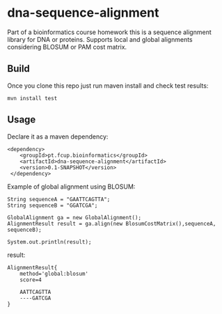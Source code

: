dna-sequence-alignment
======================

Part of a bioinformatics course homework this is a sequence alignment library for DNA or proteins.
Supports local and global alignments considering BLOSUM or PAM cost matrix.

Build
-----

Once you clone this repo just run maven install and check test results:

    mvn install test	 
	 
Usage
-----

Declare it as a maven dependency:

    <dependency>
		<groupId>pt.fcup.bioinformatics</groupId>
		<artifactId>dna-sequence-alignment</artifactId>
		<version>0.1-SNAPSHOT</version>
	 </dependency>

Example of global alignment using BLOSUM:

	String sequenceA = "GAATTCAGTTA";
    String sequenceB = "GGATCGA";
    
	GlobalAlignment ga = new GlobalAlignment();
    AlignmentResult result = ga.align(new BlosumCostMatrix(),sequenceA, sequenceB);
	
	System.out.println(result);    
    
result:

    AlignmentResult{
 		method='global:blosum'
	 	score=4

		AATTCAGTTA
		----GATCGA
	}
    
	 	 
	 

 
